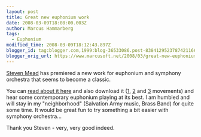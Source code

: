 ```yaml
---
layout: post
title: Great new euphonium work
date: 2008-03-09T18:08:00.003Z
author: Marcus Hammarberg
tags:
  - Euphonium
modified_time: 2008-03-09T18:12:43.897Z
blogger_id: tag:blogger.com,1999:blog-36533086.post-8384129523787421166
blogger_orig_url: https://www.marcusoft.net/2008/03/great-new-euphonium-work.html
---
```


[Steven Mead](http://www.euphonium.net/) has premiered a new work for euphonium and symphony orchestra that seems to become a classic.

You can [read about it here](http://www.euphonium.net/articles/2007/hallows/hallows.html) and also download it ([1](http://www.euphonium.net/sound/Hallows1.m4a), [2](http://www.euphonium.net/sound/Hallows2.m4a) and [3](http://www.euphonium.net/sound/Hallows3.m4a) movements) and hear some contemporary euphonium playing at its best. I am humbled and will stay in my "neighborhood" (Salvation Army music, Brass Band) for quite some time. It would be great fun to try something a bit easier with symphony orchestra...

Thank you Steven - very, very good indeed.

